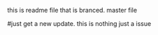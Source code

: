 this is readme file that is branced.
master file

#just get a new update.
this is nothing just a issue
